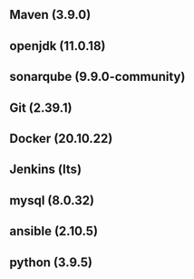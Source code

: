 ## Maven (3.9.0)

## openjdk (11.0.18)

## sonarqube (9.9.0-community) 

## Git (2.39.1)

## Docker (20.10.22)

## Jenkins (lts)

## mysql (8.0.32) 

## ansible (2.10.5)

## python (3.9.5)